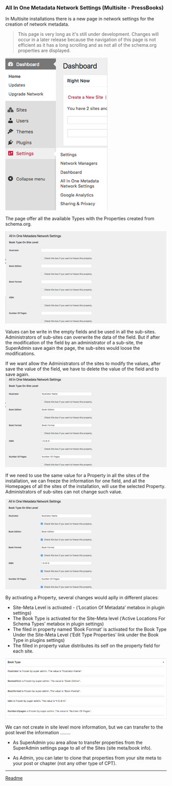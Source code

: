 ### All In One Metadata Network Settings (Multisite - PressBooks)

In Multisite installations there is a new page in network settings for the creation of network metadata.

>This page is very long as it's still under development. Changes will occur in a later release because the navigation of this page is not efficient as it has a long scrolling and as not all of the schema.org properties are displayed.

![Settings page multisite](images/settings_page_multisite.png)

The page offer all the available Types with the Properties created from schema.org.

![multisite Properties empty](images/multisite_book_type_properties_empty.png)

Values can be write in the empty fields and be used in all the sub-sites. Administrators of sub-sites can overwrite the data of the field. But if after the modification of the field by an administrator of a sub-site, the SuperAdmin save again the page, the sub-sites would loose the modifications.

If we want allow the Administrators of the sites to modify the values, after save the value of the field, we have to delete the value of the field and to save again.
![multisite Properties complete](images/multisite_book_type_properties_complete.png)

If we need to use the same value for a Property in all the sites of the installation, we can freeze the information for one field, and all the Homepages of all the sites of the installation, will use the selected Property. Administrators of sub-sites can not change such value.

![Multisite Properties freeze](images/multisite_book_type_properties_freeze.png)

By activating a Property, several changes would aplly in different places:

*	Site-Meta Level is activated - (‘Location Of Metadata’ metabox in plugin settings)
*	The Book Type is activated for the Site-Meta level (‘Active Locations For Schema Types’ metabox in plugin settings)
*	The filed in property named ‘Book Format’ is activated for the Book Type Under the Site-Meta Level (‘Edit Type Properties’ link under the Book Type in plugins settings)
*	The filled in property value distributes its self on the property field for each site.

![Site Properties freeze](images/site_book_type_properties_freezed_values.png)

We can not create in site level more information, but we can transfer to the post level the information ........

- As SuperAdmin you area allow to transfer properties from the SuperAdmin settings page to all of the Sites (site meta/book info).

- As Admin, you can later to clone that properties from your site meta to your post or chapter (not any other type of CPT).



---
[Readme](https://github.com/Books4Languages/pressbooks-metadata/blob/master/README.md)
